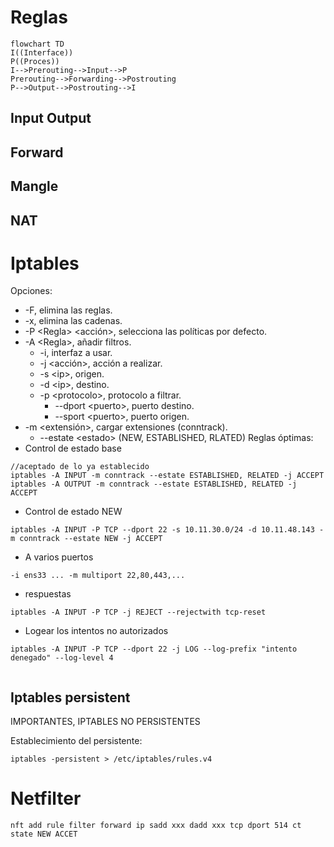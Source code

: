 # Reglas
```mermaid
flowchart TD
I((Interface))
P((Proces))
I-->Prerouting-->Input-->P
Prerouting-->Forwarding-->Postrouting
P-->Output-->Postrouting-->I
```
## Input Output
## Forward
## Mangle
## NAT
# Iptables
Opciones:
- -F, elimina las reglas.
- -x, elimina las cadenas.
- -P \<Regla> \<acción>, selecciona las políticas por defecto.
- -A \<Regla>, añadir filtros.
	- -i, interfaz a usar.
	- -j \<acción>, acción a realizar.
	- -s \<ip>, origen.
	- -d \<ip>, destino.
	- -p \<protocolo>, protocolo a filtrar.
		- --dport \<puerto>, puerto destino.
		- --sport \<puerto>, puerto origen.
- -m <extensión>, cargar extensiones (conntrack).
	- --estate \<estado> (NEW, ESTABLISHED, RLATED)
Reglas óptimas:
- Control de estado base
```shell
//aceptado de lo ya establecido
iptables -A INPUT -m conntrack --estate ESTABLISHED, RELATED -j ACCEPT
iptables -A OUTPUT -m conntrack --estate ESTABLISHED, RELATED -j ACCEPT
```
- Control de estado NEW
```shell
iptables -A INPUT -P TCP --dport 22 -s 10.11.30.0/24 -d 10.11.48.143 -m conntrack --estate NEW -j ACCEPT
```
- A varios puertos
```shell
-i ens33 ... -m multiport 22,80,443,...
```
- respuestas
```shell
iptables -A INPUT -P TCP -j REJECT --rejectwith tcp-reset
```
- Logear los intentos no autorizados
```shell
iptables -A INPUT -P TCP --dport 22 -j LOG --log-prefix "intento denegado" --log-level 4
```
```shell

```
## Iptables persistent
IMPORTANTES, IPTABLES NO PERSISTENTES

Establecimiento del persistente:
```shell
iptables -persistent > /etc/iptables/rules.v4
```
# Netfilter
```
nft add rule filter forward ip sadd xxx dadd xxx tcp dport 514 ct state NEW ACCET
```